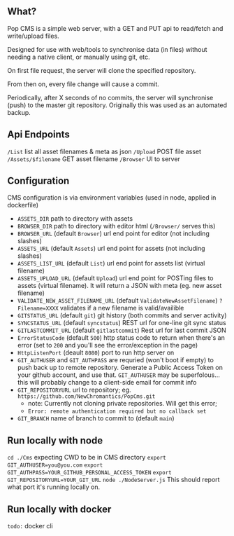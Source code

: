 What?
-------------
Pop CMS is a simple web server, with a GET and PUT api to read/fetch and write/upload files.

Designed for use with web/tools to synchronise data (in files) without needing a native client, or manually using git, etc.

On first file request, the server will clone the specified repository.

From then on, every file change will cause a commit.

Periodically, after X seconds of no commits, the server will synchronise (push) to the master git repository. Originally this was used as an automated backup.


Api Endpoints
--------------
`/List` list all asset filenames & meta as json
`/Upload` POST file asset
`/Assets/$filename` GET asset filename
`/Browser` UI to server

Configuration
------------------
CMS configuration is via environment variables (used in node, applied in dockerfile)

- `ASSETS_DIR` path to directory with assets
- `BROWSER_DIR` path to directory with editor html (`/Browser/` serves this)
- `BROWSER_URL` (default `Browser`) url end point for editor (not including slashes)
- `ASSETS_URL` (default `Assets`) url end point for assets (not including slashes)
- `ASSETS_LIST_URL` (default `List`) url end point for assets list (virtual filename)
- `ASSETS_UPLOAD_URL` (default `Upload`) url end point for POSTing files to assets (virtual filename). It will return a JSON with meta (eg. new asset filename)
- `VALIDATE_NEW_ASSET_FILENAME_URL` (default `ValidateNewAssetFilename`) `?Filename=XXXX` validates if a new filename is valid/availible
- `GITSTATUS_URL` (default `git`) git history (both commits and server activity)
- `SYNCSTATUS_URL` (default `syncstatus`) REST url for one-line git sync status
- `GITLASTCOMMIT_URL` (default `gitlastcommit`) Rest url for last commit JSON
- `ErrorStatusCode` (default `500`) http status code to return when there's an error (set to `200` and you'll see the error/exception in the page)
- `HttpListenPort` (deault `8080`) port to run http server on
- `GIT_AUTHUSER` and `GIT_AUTHPASS` are requried (won't boot if empty) to push back up to remote repository. Generate a Public Access Token on your github account, and use that. `GIT_AUTHUSER` may be superfolous... this will probably change to a client-side email for commit info
- `GIT_REPOSITORYURL` url to repository; eg. `https://github.com/NewChromantics/PopCms.git`
	- note: Currently not cloning private repositories. Will get this error;
	- `Error: remote authentication required but no callback set`
- `GIT_BRANCH` name of branch to commit to (default `main`)

Run locally with node 
------------------
`cd ./Cms` expecting CWD to be in CMS directory
`export GIT_AUTHUSER=you@you.com`
`export GIT_AUTHPASS=YOUR_GITHUB_PERSONAL_ACCESS_TOKEN`
`export GIT_REPOSITORYURL=YOUR_GIT_URL`
`node ./NodeServer.js`
This should report what port it's running locally on.

Run locally with docker
-----------------
`todo:` docker cli

